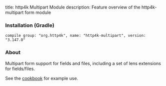 title: http4k Multipart Module
description: Feature overview of the http4k-multipart form module

### Installation (Gradle)
```compile group: "org.http4k", name: "http4k-multipart", version: "3.147.0"```

### About

Multipart form support for fields and files, including a set of lens extensions for fields/files.

See the [cookbook](/cookbook/multipart_forms/) for example use.

